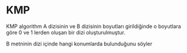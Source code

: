 # KMP
KMP algorithm
A dizisinin ve B dizisinin boyutları girildiğinde o boyutlara göre 0 ve 1 lerden oluşan bir dizi oluşturulmuştur.

B metninin dizi içinde hangi konumlarda bulunduğunu söyler
